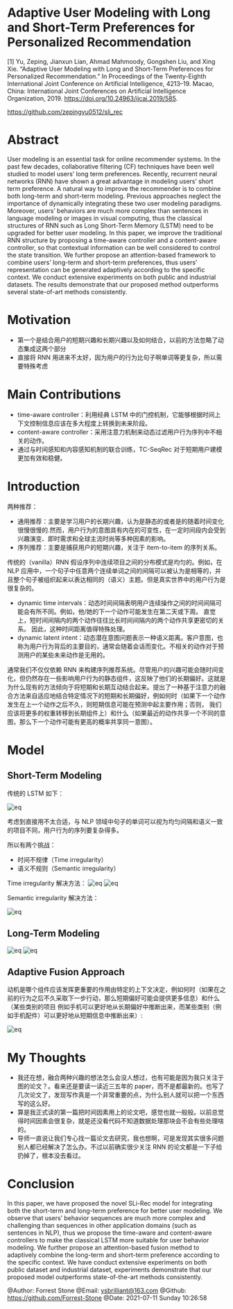 # Adaptive User Modeling with Long and Short-Term Preferences for Personalized Recommendation

[1] Yu, Zeping, Jianxun Lian, Ahmad Mahmoody, Gongshen Liu, and Xing Xie. “Adaptive User Modeling with Long and Short-Term Preferences for Personalized Recommendation.” In Proceedings of the Twenty-Eighth International Joint Conference on Artificial Intelligence, 4213–19. Macao, China: International Joint Conferences on Artificial Intelligence Organization, 2019. https://doi.org/10.24963/ijcai.2019/585.

 https://github.com/zepingyu0512/sli_rec

# Abstract

User modeling is an essential task for online recommender systems. In the past few decades, collaborative filtering (CF) techniques have been well studied to model users’ long term preferences. Recently, recurrent neural networks (RNN) have shown a great advantage in modeling users’ short term preference. A natural way to improve the recommender is to combine both long-term and short-term modeling. Previous approaches neglect the importance of dynamically integrating these two user modeling paradigms. Moreover, users’ behaviors are much more complex than sentences in language modeling or images in visual computing, thus the classical structures of RNN such as Long Short-Term Memory (LSTM) need to be upgraded for better user modeling. In this paper, we improve the traditional RNN structure by proposing a time-aware controller and a content-aware controller, so that contextual information can be well considered to control the state transition. We further propose an attention-based framework to combine users’ long-term and short-term preferences, thus users’ representation can be generated adaptively according to the specific context. We conduct extensive experiments on both public and industrial datasets. The results demonstrate that our proposed method outperforms several state-of-art methods consistently.

# Motivation

- 第一个是结合用户的短期兴趣和长期兴趣以及如何结合，以前的方法忽略了动态集成这两个部分
- 直接将 RNN 用进来不太好，因为用户的行为比句子啊单词等更复杂，所以需要特殊考虑

# Main Contributions

- time-aware controller：利用经典 LSTM 中的门控机制，它能够根据时间上下文控制信息应该在多大程度上转换到未来阶段。
- content-aware controller：采用注意力机制来动态过滤用户行为序列中不相关的动作。
- 通过与时间感知和内容感知机制的联合训练，TC-SeqRec 对于短期用户建模更加有效和稳健。


# Introduction

两种推荐：

- 通用推荐：主要是学习用户的长期兴趣，认为是静态的或者是的随着时间变化很慢很慢的.然而，用户行为的意图具有内在的可变性，在一定时间段内会受到兴趣演变、即时需求和全球主流时尚等多种因素的影响。
- 序列推荐：主要是捕获用户的短期兴趣，关注于 item-to-item 的序列关系。

传统的（vanilla）RNN 假设序列中连续项目之间的分布模式是均匀的。例如，在 NLP 应用中，一个句子中任意两个连续单词之间的间隔可以被认为是相等的，并且整个句子被组织起来以表达相同的（语义）主题。但是真实世界中的用户行为是很复杂的。

- dynamic time intervals：动态时间间隔表明用户连续操作之间的时间间隔可能会有所不同。例如，他/她的下一个动作可能发生在第二天或下周。 直觉上，短时间间隔内的两个动作往往比长时间间隔内的两个动作共享更密切的关系。 因此，这种时间距离值得特殊处理。
- dynamic latent intent：动态潜在意图问题表示一种语义距离。客户意图，也称为用户行为背后的主要目的，通常会随着会话而变化。不相关的动作对于预测用户的某些未来动作是无用的。

通常我们不仅仅依赖 RNN 来构建序列推荐系统。尽管用户的兴趣可能会随时间变化，但仍然存在一些影响用户行为的静态组件，这反映了他们的长期偏好。这就是为什么现有的方法倾向于将短期和长期互动结合起来。提出了一种基于注意力的融合方法来自适应地结合特定情况下的短期和长期偏好，例如何时（如果下一个动作发生在上一个动作之后不久，则短期信息可能在预测中起主要作用；否则， 我们应该将更多的权重转移到长期组件上）和什么（如果最近的动作共享一个不同的意图，那么下一个动作可能有更高的概率共享同一意图）。


# Model

## Short-Term Modeling

传统的 LSTM 如下：

![eq](./images/short_eq1.png)

考虑到直接用不太合适，与 NLP 领域中句子的单词可以视为均匀间隔和语义一致的项目不同，用户行为的序列要复杂得多。

所以有两个挑战：
- 时间不规律（Time irregularity）
- 语义不规则（Semantic irregularity）


Time irregularity 解决方法：
![eq](./images/short_eq2.png)
![eq](./images/short_eq3.png)

Semantic irregularity 解决方法：

![eq](./images/short_se.png)

## Long-Term Modeling

![eq](./images/long_eq1.png)
![eq](./images/long_eq2.png)

## Adaptive Fusion Approach

动机是哪个组件应该发挥更重要的作用由特定的上下文决定，例如何时（如果在之前的行为之后不久采取下一步行动，那么短期偏好可能会提供更多信息）和什么（某些类别的项目 例如手机可以更好地从长期偏好中推断出来，而某些类别（例如手机配件）可以更好地从短期信息中推断出来）:

![eq](./images/fusion.png)

# My Thoughts

- 我还在想，融合两种兴趣的想法怎么会没人想过，也有可能是因为我只关注于图的论文？。看来还是要读一读近三五年的 paper，而不是都最新的。也写了几次论文了，发现写作真是一个非常重要的点，为什么别人就可以把一个东西写的这么好。
- 算是我正式读的第一篇把时间因素用上的论文吧，感觉也就一般般。以前总觉得时间因素会很复杂，就是还没看代码不知道数据处理那块会不会有些处理啥的。
- 导师一直说让我们专心找一篇论文去研究，我也想啊，可是发现其实很多问题别人都已经解决了怎么办。不过以前确实很少关注 RNN 的论文都是一下子给扔掉了，根本没去看过。

# Conclusion

In this paper, we have proposed the novel SLi-Rec model for integrating both the short-term and long-term preference for better user modeling. We observe that users’ behavior sequences are much more complex and challenging than sequences in other application domains (such as sentences in NLP), thus we propose the time-aware and content-aware controllers to make the classical LSTM more suitable for user behavior modeling. We further propose an attention-based fusion method to adaptively combine the long-term and short-term preference according to the specific context. We have conduct extensive experiments on both public dataset and industrial dataset, experiments demonstrate that our proposed model outperforms state-of-the-art methods consistently.



@Author: Forrest Stone
@Email: ysbrilliant@163.com
@Github: https://github.com/Forrest-Stone
@Date: 2021-07-11 Sunday 10:26:58

